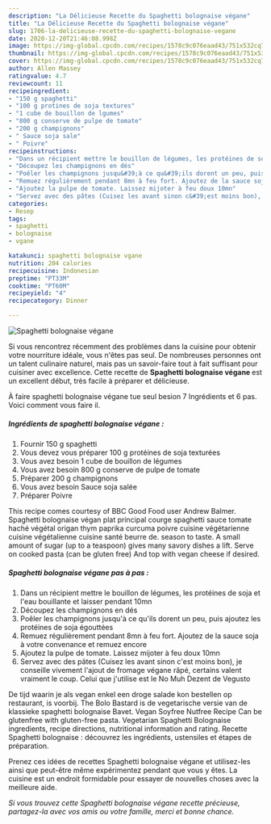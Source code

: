 ```yaml
---
description: "La Délicieuse Recette du Spaghetti bolognaise végane"
title: "La Délicieuse Recette du Spaghetti bolognaise végane"
slug: 1706-la-delicieuse-recette-du-spaghetti-bolognaise-vegane
date: 2020-12-20T21:46:08.998Z
image: https://img-global.cpcdn.com/recipes/1578c9c076eaad43/751x532cq70/spaghetti-bolognaise-vegane-photo-principale-de-la-recette.jpg
thumbnail: https://img-global.cpcdn.com/recipes/1578c9c076eaad43/751x532cq70/spaghetti-bolognaise-vegane-photo-principale-de-la-recette.jpg
cover: https://img-global.cpcdn.com/recipes/1578c9c076eaad43/751x532cq70/spaghetti-bolognaise-vegane-photo-principale-de-la-recette.jpg
author: Allen Massey
ratingvalue: 4.7
reviewcount: 11
recipeingredient:
- "150 g spaghetti"
- "100 g protines de soja textures"
- "1 cube de bouillon de lgumes"
- "800 g conserve de pulpe de tomate"
- "200 g champignons"
- " Sauce soja sale"
- " Poivre"
recipeinstructions:
- "Dans un récipient mettre le bouillon de légumes, les protéines de soja et l&#39;eau bouillante et laisser pendant 10mn"
- "Découpez les champignons en dés"
- "Poêler les champignons jusqu&#39;à ce qu&#39;ils dorent un peu, puis ajoutez les protéines de soja égouttées"
- "Remuez régulièrement pendant 8mn à feu fort. Ajoutez de la sauce soja à votre convenance et remuez encore"
- "Ajoutez la pulpe de tomate. Laissez mijoter à feu doux 10mn"
- "Servez avec des pâtes (Cuisez les avant sinon c&#39;est moins bon), je conseille vivement l&#39;ajout de fromage végane râpé, certains valent vraiment le coup. Celui que j&#39;utilise est le No Muh Dezent de Vegusto"
categories:
- Resep
tags:
- spaghetti
- bolognaise
- vgane

katakunci: spaghetti bolognaise vgane 
nutrition: 204 calories
recipecuisine: Indonesian
preptime: "PT33M"
cooktime: "PT60M"
recipeyield: "4"
recipecategory: Dinner

---
```



![Spaghetti bolognaise végane](https://img-global.cpcdn.com/recipes/1578c9c076eaad43/751x532cq70/spaghetti-bolognaise-vegane-photo-principale-de-la-recette.jpg)

Si vous rencontrez récemment des problèmes dans la cuisine pour obtenir votre nourriture idéale, vous n'êtes pas seul. De nombreuses personnes ont un talent culinaire naturel, mais pas un savoir-faire tout à fait suffisant pour cuisiner avec excellence. Cette recette de <strong> Spaghetti bolognaise végane </strong> est un excellent début, très facile à préparer et délicieuse.

<!--inarticleads1-->

À faire spaghetti bolognaise végane tue seul besion 7 Ingrédients et 6 pas. Voici comment vous faire il.

##### Ingrédients de spaghetti bolognaise végane :

1. Fournir 150 g spaghetti
1. Vous devez vous préparer 100 g protéines de soja texturées
1. Vous avez besoin 1 cube de bouillon de légumes
1. Vous avez besoin 800 g conserve de pulpe de tomate
1. Préparer 200 g champignons
1. Vous avez besoin  Sauce soja salée
1. Préparer  Poivre


This recipe comes courtesy of BBC Good Food user Andrew Balmer. Spaghetti bolognaise végan plat principal courge spaghetti sauce tomate haché végétal origan thym paprika curcuma poivre cuisine végétarienne cuisine végétalienne cuisine santé beurre de. season to taste. A small amount of sugar (up to a teaspoon) gives many savory dishes a lift. Serve on cooked pasta (can be gluten free) And top with vegan cheese if desired. 

<!--inarticleads2-->

##### Spaghetti bolognaise végane pas à pas :

1. Dans un récipient mettre le bouillon de légumes, les protéines de soja et l&#39;eau bouillante et laisser pendant 10mn
1. Découpez les champignons en dés
1. Poêler les champignons jusqu&#39;à ce qu&#39;ils dorent un peu, puis ajoutez les protéines de soja égouttées
1. Remuez régulièrement pendant 8mn à feu fort. Ajoutez de la sauce soja à votre convenance et remuez encore
1. Ajoutez la pulpe de tomate. Laissez mijoter à feu doux 10mn
1. Servez avec des pâtes (Cuisez les avant sinon c&#39;est moins bon), je conseille vivement l&#39;ajout de fromage végane râpé, certains valent vraiment le coup. Celui que j&#39;utilise est le No Muh Dezent de Vegusto


De tijd waarin je als vegan enkel een droge salade kon bestellen op restaurant, is voorbij. The Bolo Bastard is de vegetarische versie van de klassieke spaghetti bolognaise Bavet. Vegan Soyfree Nutfree Recipe Can be glutenfree with gluten-free pasta. Vegetarian Spaghetti Bolognaise ingredients, recipe directions, nutritional information and rating. Recette Spaghetti bolognaise : découvrez les ingrédients, ustensiles et étapes de préparation. 

<!--inarticleads1-->

<p>
Prenez ces idées de recettes Spaghetti bolognaise végane et utilisez-les ainsi que peut-être même expérimentez pendant que vous y êtes. La cuisine est un endroit formidable pour essayer de nouvelles choses avec la meilleure aide.
</p>

<p>
<i>Si vous trouvez cette Spaghetti bolognaise végane recette précieuse, partagez-la avec vos amis ou votre famille, merci et bonne chance.</i>
</p>

